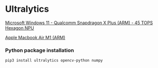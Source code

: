 # Ultralytics

[Microsoft Windows 11 - Qualcomm Snapdragon X Plus (ARM) - 45 TOPS Hexagon NPU](QCOM.md)

[Apple Macbook Air M1 (ARM)](M1.md)

### Python package installation
```
pip3 install ultralytics opencv-python numpy
```
